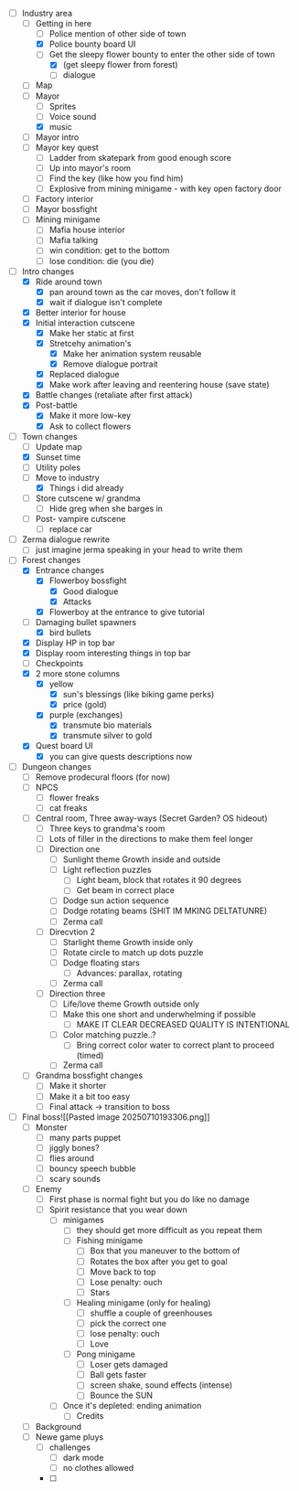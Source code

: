 - [ ] Industry area
	- [ ] Getting in here
		- [ ] Police mention of other side of town
		- [x] Police bounty board UI
		- [ ] Get the sleepy flower bounty to enter the other side of town
			- [x] (get sleepy flower from forest)
			- [ ] dialogue
	- [ ] Map
	- [ ] Mayor
		- [ ] Sprites
		- [ ] Voice sound
		- [x] music
	- [ ] Mayor intro
	- [ ] Mayor key quest
		- [ ] Ladder from skatepark from good enough score
		- [ ] Up into mayor's room
		- [ ] Find the key (like how you find him)
		- [ ] Explosive from mining minigame - with key open factory door
	- [ ] Factory interior
	- [ ] Mayor bossfight
	- [ ] Mining minigame
		- [ ] Mafia house interior
		- [ ] Mafia talking
		- [ ] win condition: get to the bottom
		- [ ] lose condition: die (you die)
- [ ] Intro changes
	- [x] Ride around town
		- [x] pan around town as the car moves, don't follow it
		- [x] wait if dialogue isn't complete
	- [x] Better interior for house
	- [x] Initial interaction cutscene
		- [x] Make her static at first
		- [x] Stretcehy animation's
			- [x] Make her animation system reusable
			- [x] Remove dialogue portrait
		- [x] Replaced dialogue
		- [x] Make work after leaving and reentering house (save state)
	- [x] Battle changes (retaliate after first attack)
	- [x] Post-battle
		- [x] Make it more low-key
		- [x] Ask to collect flowers
- [ ] Town changes
	- [ ] Update map
	- [x] Sunset time
	- [ ] Utility poles
	- [ ] Move to industry
		- [x] Things i did already
	- [ ] Store cutscene w/ grandma
		- [ ] Hide greg when she barges in
	- [ ] Post- vampire cutscene
		- [ ] replace car
- [ ] Zerma dialogue rewrite
	- [ ] just imagine jerma speaking in your head to write them
- [ ] Forest changes
	- [x] Entrance changes
		- [x] Flowerboy bossfight
			- [x] Good dialogue
			- [x] Attacks
		- [x] Flowerboy at the entrance to give tutorial
	- [ ] Damaging bullet spawners
		- [x] bird bullets
	- [x] Display HP in top bar
	- [x] Display room interesting things in top bar
	- [ ] Checkpoints
	- [x] 2 more stone columns
		- [x] yellow
			- [x] sun's blessings (like biking game perks)
			- [x] price (gold)
		- [x] purple (exchanges)
			- [x] transmute bio materials
			- [x] transmute silver to gold
	- [x] Quest board UI
		- [x] you can give quests descriptions now
- [ ] Dungeon changes
	- [ ] Remove prodecural floors (for now)
	- [ ] NPCS
		- [ ] flower freaks
		- [ ] cat freaks
	- [ ] Central room, Three away-ways (Secret Garden? OS hideout)
		- [ ] Three keys to grandma's room
		- [ ] Lots of filler in the directions to make them feel longer
		- [ ] Direction one
			- [ ] Sunlight theme
			Growth inside and outside
			- [ ] Light reflection puzzles
				- [ ] Light beam, block that rotates it 90 degrees
				- [ ] Get beam in correct place
			- [ ] Dodge sun action sequence
			- [ ] Dodge rotating beams (SHIT IM MKING DELTATUNRE)
			- [ ] Zerma call
		- [ ] Direcvtion 2
			- [ ] Starlight theme
			Growth inside only
			- [ ] Rotate circle to match up dots puzzle
			- [ ] Dodge floating stars
				- [ ] Advances: parallax, rotating
			- [ ] Zerma call
		- [ ] Direction three
			- [ ] Life/love theme
			Growth outside only
			- [ ] Make this one short and underwhelming if possible
				- [ ] MAKE IT CLEAR DECREASED QUALITY IS INTENTIONAL
			- [ ] Color matching puzzle..?
				- [ ] Bring correct color water to correct plant to proceed (timed)
			- [ ] Zerma call
	- [ ] Grandma bossfight changes
		- [ ] Make it shorter
		- [ ] Make it a bit too easy
		- [ ] Final attack -> transition to boss
- [ ] Final boss![[Pasted image 20250710193306.png]]
	- [ ] Monster
		- [ ] many parts puppet
		- [ ] jiggly bones?
		- [ ] flies around
		- [ ] bouncy speech bubble
		- [ ] scary sounds
	- [ ] Enemy
		- [ ] First phase is normal fight but you do like no damage
		- [ ] Spirit resistance that you wear down
			- [ ] minigames
				- [ ] they should get more difficult as you repeat them
				- [ ] Fishing minigame
					- [ ] Box that you maneuver to the bottom of
					- [ ] Rotates the box after you get to goal
					- [ ] Move back to top
					- [ ] Lose penalty: ouch
					- [ ] Stars
				- [ ] Healing minigame (only for healing)
					- [ ] shuffle a couple of greenhouses
					- [ ] pick the correct one
					- [ ] lose penalty: ouch
					- [ ] Love
				- [ ] Pong minigame
					- [ ] Loser gets damaged
					- [ ] Ball gets faster
					- [ ] screen shake, sound effects (intense)
					- [ ] Bounce the SUN
			- [ ] Once it's depleted: ending animation
				- [ ] Credits
	- [ ] Background
	- [ ] Newe game pluys
		- [ ] challenges
			- [ ] dark mode
			- [ ] no clothes allowed
		- [ ] 